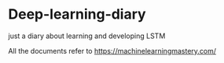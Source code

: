 # Deep-learning-diary
just a diary about learning and developing LSTM

All the documents refer to https://machinelearningmastery.com/
